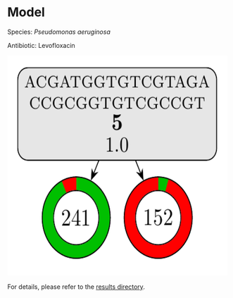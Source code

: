 
# Model

Species: *Pseudomonas aeruginosa*

Antibiotic: Levofloxacin

<img src="./model.png" width=500 height=500 />

For details, please refer to the [results directory](../../../../../results/cart_b/pseudomonas%20aeruginosa/levofloxacin/repeat_7/).

